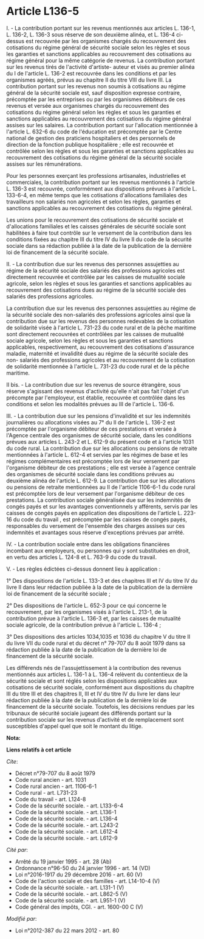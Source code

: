 # Article L136-5

I. - La contribution portant sur les revenus mentionnés aux articles L. 136-1, L. 136-2, L. 136-3 sous réserve de son
deuxième alinéa, et L. 136-4 ci-dessus est recouvrée par les organismes chargés du recouvrement des cotisations du régime
général de sécurité sociale selon les règles et sous les garanties et sanctions applicables au recouvrement des cotisations
au régime général pour la même catégorie de revenus. La contribution portant sur les revenus tirés de l'activité d'artiste-
auteur et visés au premier alinéa du I de l'article L. 136-2 est recouvrée dans les conditions et par les organismes agréés,
prévus au chapitre II du titre VIII du livre III. La contribution portant sur les revenus non soumis à cotisations au régime
général de la sécurité sociale est, sauf disposition expresse contraire, précomptée par les entreprises ou par les organismes
débiteurs de ces revenus et versée aux organismes chargés du recouvrement des cotisations du régime général selon les règles
et sous les garanties et sanctions applicables au recouvrement des cotisations du régime général assises sur les salaires. La
contribution portant sur l'allocation mentionnée à l'article L. 632-6 du code de l'éducation est précomptée par le Centre
national de gestion des praticiens hospitaliers et des personnels de direction de la fonction publique hospitalière ; elle
est recouvrée et contrôlée selon les règles et sous les garanties et sanctions applicables au recouvrement des cotisations du
régime général de la sécurité sociale assises sur les rémunérations. 

Pour les personnes exerçant les professions artisanales, industrielles et commerciales, la contribution portant sur les
revenus mentionnés à l'article L. 136-3 est recouvrée, conformément aux dispositions prévues à l'article L. 133-6-4, en même
temps que les cotisations d'allocations familiales des travailleurs non salariés non agricoles et selon les règles, garanties
et sanctions applicables au recouvrement des cotisations du régime général. 

Les unions pour le recouvrement des cotisations de sécurité sociale et d'allocations familiales et les caisses générales de
sécurité sociale sont habilitées à faire tout contrôle sur le versement de la contribution dans les conditions fixées au
chapitre III du titre IV du livre II du code de la sécurité sociale dans sa rédaction publiée à la date de la publication de
la dernière loi de financement de la sécurité sociale. 

II. - La contribution due sur les revenus des personnes assujetties au régime de la sécurité sociale des salariés des
professions agricoles est directement recouvrée et contrôlée par les caisses de mutualité sociale agricole, selon les règles
et sous les garanties et sanctions applicables au recouvrement des cotisations dues au régime de la sécurité sociale des
salariés des professions agricoles. 

La contribution due sur les revenus des personnes assujetties au régime de la sécurité sociale des non-salariés des
professions agricoles ainsi que la contribution due sur les revenus des personnes redevables de la cotisation de solidarité
visée à l'article L. 731-23 du code rural et de la pêche maritime sont directement recouvrées et contrôlées par les caisses
de mutualité sociale agricole, selon les règles et sous les garanties et sanctions applicables, respectivement, au
recouvrement des cotisations d'assurance maladie, maternité et invalidité dues au régime de la sécurité sociale des non-
salariés des professions agricoles et au recouvrement de la cotisation de solidarité mentionnée à l'article L. 731-23 du code
rural et de la pêche maritime. 

II bis. - La contribution due sur les revenus de source étrangère, sous réserve s'agissant des revenus d'activité qu'elle
n'ait pas fait l'objet d'un précompte par l'employeur, est établie, recouvrée et contrôlée dans les conditions et selon les
modalités prévues au III de l'article L. 136-6. 

III. - La contribution due sur les pensions d'invalidité et sur les indemnités journalières ou allocations visées au 7° du II
de l'article L. 136-2 est précomptée par l'organisme débiteur de ces prestations et versée à l'Agence centrale des organismes
de sécurité sociale, dans les conditions prévues aux articles L. 243-2 et L. 612-9 du présent code et à l'article 1031 du
code rural. La contribution due sur les allocations ou pensions de retraite mentionnées à l'article L. 612-4 et servies par
les régimes de base et les régimes complémentaires est précomptée lors de leur versement par l'organisme débiteur de ces
prestations ; elle est versée à l'agence centrale des organismes de sécurité sociale dans les conditions prévues au deuxième
alinéa de l'article L. 612-9. La contribution due sur les allocations ou pensions de retraite mentionnées au II de l'article
1106-6-1 du code rural est précomptée lors de leur versement par l'organisme débiteur de ces prestations. La contribution
sociale généralisée due sur les indemnités de congés payés et sur les avantages conventionnels y afférents, servis par les
caisses de congés payés en application des dispositions de l'article L. 223-16 du code du travail , est précomptée par les
caisses de congés payés, responsables du versement de l'ensemble des charges assises sur ces indemnités et avantages sous
réserve d'exceptions prévues par arrêté. 

IV. - La contribution sociale entre dans les obligations financières incombant aux employeurs, ou personnes qui y sont
substituées en droit, en vertu des articles L. 124-8 et L. 763-9 du code du travail. 

V. - Les règles édictées ci-dessus donnent lieu à application : 

1° Des dispositions de l'article L. 133-3 et des chapitres III et IV du titre IV du livre II dans leur rédaction publiée à la
date de la publication de la dernière loi de financement de la sécurité sociale ; 

2° Des dispositions de l'article L. 652-3 pour ce qui concerne le recouvrement, par les organismes visés à l'article L.
213-1, de la contribution prévue à l'article L. 136-3 et, par les caisses de mutualité sociale agricole, de la contribution
prévue à l'article L. 136-4 ; 

3° Des dispositions des articles 1034,1035 et 1036 du chapitre V du titre II du livre VII du code rural et du décret n°
79-707 du 8 août 1979 dans sa rédaction publiée à la date de la publication de la dernière loi de financement de la sécurité
sociale. 

Les différends nés de l'assujettissement à la contribution des revenus mentionnés aux articles L. 136-1 à L. 136-4 relèvent
du contentieux de la sécurité sociale et sont réglés selon les dispositions applicables aux cotisations de sécurité sociale,
conformément aux dispositions du chapitre III du titre III et des chapitres II, III et IV du titre IV du livre Ier dans leur
rédaction publiée à la date de la publication de la dernière loi de financement de la sécurité sociale. Toutefois, les
décisions rendues par les tribunaux de sécurité sociale jugeant des différends portant sur la contribution sociale sur les
revenus d'activité et de remplacement sont susceptibles d'appel quel que soit le montant du litige.

**Nota:**



**Liens relatifs à cet article**

_Cite_:

  - Décret n°79-707 du 8 août 1979
  - Code rural ancien - art. 1031
  - Code rural ancien - art. 1106-6-1
  - Code rural - art. L731-23
  - Code du travail - art. L124-8
  - Code de la sécurité sociale. - art. L133-6-4
  - Code de la sécurité sociale. - art. L136-1
  - Code de la sécurité sociale. - art. L136-4
  - Code de la sécurité sociale. - art. L243-2
  - Code de la sécurité sociale. - art. L612-4
  - Code de la sécurité sociale. - art. L612-9

_Cité par_:

  - Arrêté du 19 janvier 1995 - art. 28 (Ab)
  - Ordonnance n°96-50 du 24 janvier 1996 - art. 14 (VD)
  - Loi n°2016-1917 du 29 décembre 2016 - art. 60 (V)
  - Code de l'action sociale et des familles - art. L14-10-4 (V)
  - Code de la sécurité sociale. - art. L131-1 (V)
  - Code de la sécurité sociale. - art. L862-5 (V)
  - Code de la sécurité sociale. - art. L951-1 (V)
  - Code général des impôts, CGI. - art. 1600-00 C (V)

_Modifié par_:

  - Loi n°2012-387 du 22 mars 2012 - art. 80
